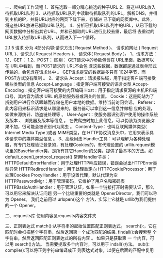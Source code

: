 一、爬虫的工作流程
	1、首先选取一部分精心挑选的种子URL
	2、将这些URL放入待抓取URL队列
	3、从待抓取URL队列中读取待抓取队列的URL，解析DNS，并得到主机的IP，并将URL对应的网页下载下来，存储进
	已下载的网页库中。此外，将这些URL放进已抓取URL队列。
	4、分析已抓取URL队列中的URL，从已下载的网页数据中分析出其它URL，并和已抓取的URL进行比较去重，最后将
	去重过的URL放入待抓取URL队列，从而进入下一个循环。
	
2.1.5 请求
	分为 4部分内容:请求方法( Request Method )、 请求的网址 ( Request URL )、请求头( Request Headers )、 请求体( Request Body )。
	1、请求方法：
		1.1、GET：
		1.2、POST：
		区别：
			GET请求中的参数包含在 URL里面，数据可以在 URL中看到，而 POST请求的 URL不会包 含这些数据，数据都是通过表单形式传输的，会包含在请求体中 。
			GET请求提交的数据最多只有 1024字节，而 POST方式没有限制 。
	2、请求头
		Accept：请求报头域，用于指定客户端可接受哪些类型的信息
		Accept-Language：指定客户端可接受的语言类型
		Accept-Encoding：指定客户端可接受的内容编码
		Host：用于指定请求资源的主机IP和端口号，其内容为请求 URL 的原始服务器或网关的位置。
		Cookie：这是网站为了辨别用户进行会话跟踪而存储在用户本地的数据。维持当前访问会话。
		Referer：此内容用来标识请求是从哪里来的，服务器可以拿到这一信息并做相 应的处理，如做来源统计、防盗链处理等 。
		User-Agent：使服务器识别客户使用的操作系统及版本 、 浏览器及版本等信息 。 在做爬虫时加上此信息，可以伪装为浏览器;如果不加，很可能会被识别州为爬虫 。
		Content-Type：也叫互联网媒体类型( Internet Media Type )或者 MIME类型，在 HTTP协议消息头中，它用来表示具体请求中的媒体类型信息 。
    3、高级用法
        Handler工具：可以理解为各种处理器，有专门处理验证登录的，有处理Cookies的，有代理设置的
        urllib.request模块里的BaseHandler类，是所有其它Handler的父类，提供了最基本的方法。如default_open(),protocol_request()
        常用Handler子类：
            HTTPDefaultErrorHandler：用于处理HTTP响应错误，错误会抛出HTTPError类型异常
            HTTPRedirectHandler：用于处理重定向
            HTTPCookieProcessor：用于处理Cookies
            ProxyHandler：用于设置代理，默认代理为空
            HTTPPasswordMgr：用于管理密码，它维护了用户名和密码表
            HTTPBasicAuthHandler：用于管理认证，如果一个链接打开时需要认证，那么可以用它来解决认证问题
        另一个比较重要的类就是 OpenerDirector，我们可以称为 Opener。 我们之前用过 urlopen()这个 方法，实际上它就是 urllib为我们提供的一个 Opener。    
            
        
二、requests库
    使用内容见requests内容文件夹
    
    
三、正则表达式
    match():从字符串的起始位置匹配正则表达式。
    search():，它在匹配时会扫描整个字符串，然后返回第一个成功匹配的结果.
    findall():会搜索整 个字符串，然后返回匹配正则表达式的所有内容 。
        如果只是获取第 一 个内容，可以用 search()方法。 当需要提取多个内容时，可以用于 indall()方法。
    sub():
    compile():可以将正则字符串编译成正 则表达式对象，以便在后面的匹配中复用 








